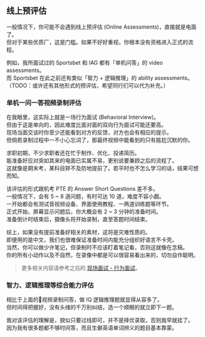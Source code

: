 ## 线上预评估

一般情况下，你可能不会遇到线上预评估 (Online Assessments)，直接就是电面了。  
但对于某些优质厂，这是门槛。如果不好好重视，你根本没有资格进入正式的流程。

例如，我所面试过的 Sportsbet 和 IAG 都有「单机问答」的 video assessments。  
而 Sportsbet 在此之前还有类似「智力 + 逻辑推理」的 ability assessments。  
（TODO：或许还有其他形式的预评估，希望同行们可以代为补充。）

### 单机一问一答视频录制评估

在我眼里，这实际上就是一场行为面试 (Behavioral Interview)。  
但由于这是单向的，因此难度比面对面的双向行为面试可能还要高。  
现场当面交谈时你至少还能看到对方的反馈，对方也会有相应的提示。  
但倘若录制过程中一不小心忘词了，那最终视频中能看到的只有尴尬沉默的你。

求职初期，不少求职者还在忙于制作、优化、投递简历。  
能准备好应对突如其来的电面已实属不易，更别说要兼顾之后的流程了。  
这就像是期末考，某科目猝不及防地提前了。若平时也不怎么学习的话，结果可想而知。

该评估的形式跟机考 PTE 的 Answer Short Questions 差不多。  
一般情况下，会有 5 ~ 8 道问题，有时可达 10 道，难度不容小觑。  
一开始都会有测试音视频设备、界面使用教程、一两道训练题等环节。  
正式开始，屏幕显示问题后，你大概会有 2 ~ 3 分钟的准备时间。  
准备倒计时结束后，摄像头将开始录制，直至答题时间结束。

综上，如果没有提前准备好相关的素材，这将是灾难性质的。  
即便用的是中文，我们也很难保证准备时间内能充分组织好语言不卡壳。  
当然，你可以做少许笔记，但录制时不应该盯着笔记看，否则这就像在念稿。  
你的所有小动作以及不自然，在录像中都是可以很容易看出来的，切勿自作聪明。

> 更多相关内容请参考之后的 [现场面试 - 行为面试](TODO:link)。

### 智力、逻辑推理等综合能力评估

相比于上面的视频录制问答，做 IQ 逻辑推理题就显得从容多了。  
但时间得把握好，没有头绪的千万别纠结，选一个顺眼的就立即下一题。

我对该评估的理解是，貌似只要过线即可，并不是择优录取，否则我早就挂了。  
因为我有很多题都不够时间答，而且生僻英语单词辨义的题目基本靠蒙。
